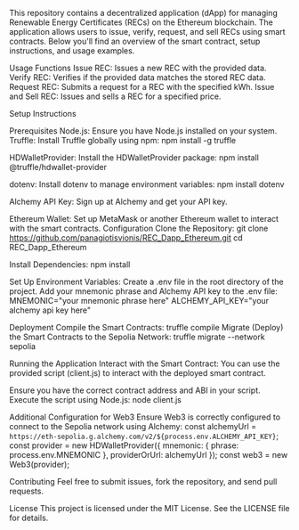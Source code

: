 This repository contains a decentralized application (dApp) for managing Renewable Energy Certificates (RECs) on the Ethereum blockchain. The application allows users to issue, verify, request, and sell RECs using smart contracts. Below you'll find an overview of the smart contract, setup instructions, and usage examples.

Usage
Functions
Issue REC: Issues a new REC with the provided data.
Verify REC: Verifies if the provided data matches the stored REC data.
Request REC: Submits a request for a REC with the specified kWh.
Issue and Sell REC: Issues and sells a REC for a specified price.

Setup Instructions

Prerequisites
Node.js: Ensure you have Node.js installed on your system. 
Truffle: Install Truffle globally using npm:
npm install -g truffle


HDWalletProvider: Install the HDWalletProvider package:
npm install @truffle/hdwallet-provider


dotenv: Install dotenv to manage environment variables:
npm install dotenv


Alchemy API Key: Sign up at Alchemy and get your API key.


Ethereum Wallet: Set up MetaMask or another Ethereum wallet to interact with the smart contracts.
Configuration
Clone the Repository:
git clone https://github.com/panagiotisvionis/REC_Dapp_Ethereum.git
cd REC_Dapp_Ethereum


Install Dependencies:
npm install


Set Up Environment Variables:
Create a .env file in the root directory of the project.
Add your mnemonic phrase and Alchemy API key to the .env file:
MNEMONIC="your mnemonic phrase here"
ALCHEMY_API_KEY="your alchemy api key here"


Deployment
Compile the Smart Contracts:
truffle compile
Migrate (Deploy) the Smart Contracts to the Sepolia Network:
truffle migrate --network sepolia


Running the Application
Interact with the Smart Contract:
You can use the provided script (client.js) to interact with the deployed smart contract.


Ensure you have the correct contract address and ABI in your script.
Execute the script using Node.js:
node client.js


Additional Configuration for Web3
Ensure Web3 is correctly configured to connect to the Sepolia network using Alchemy:
const alchemyUrl = `https://eth-sepolia.g.alchemy.com/v2/${process.env.ALCHEMY_API_KEY}`;
const provider = new HDWalletProvider({
  mnemonic: {
    phrase: process.env.MNEMONIC
  },
  providerOrUrl: alchemyUrl
});
const web3 = new Web3(provider);


Contributing
Feel free to submit issues, fork the repository, and send pull requests.


License
This project is licensed under the MIT License. See the LICENSE file for details.
